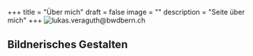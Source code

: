 +++
title = "Über mich"
draft = false
image = ""
description = "Seite über mich"
+++
![lukas.veraguth@bwdbern.ch](/img/default-author.png)

## Bildnerisches Gestalten